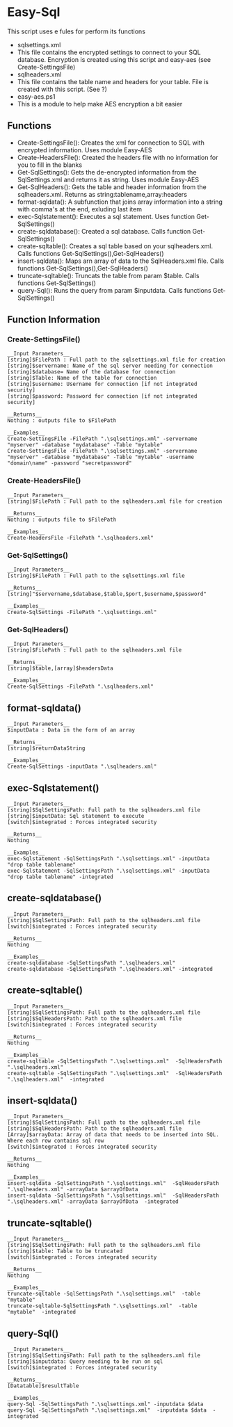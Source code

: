 # Easy-Sql
This script uses e fules for perform its functions
- sqlsettings.xml
 - This file contains the encrypted settings to connect to your SQL database. Encryption is created using this script and easy-aes (see Create-SettingsFile)
- sqlheaders.xml
 - This file contains the table name and headers for your table. File is created with this script. (See ?)
- easy-aes.ps1
 - This is a module to help make AES encryption a bit easier

## Functions
- Create-SettingsFile():  Creates the xml for connection to SQL with encrypted information. Uses module Easy-AES
- Create-HeadersFile(): Created the headers file with no information for you to fill in the blanks
- Get-SqlSettings(): Gets the de-encrypted information from the SqlSettings.xml and returns it as  string. Uses module Easy-AES
- Get-SqlHeaders(): Gets the table and header information from the sqlheaders.xml. Returns as string:tablename,array:headers
- format-sqldata(): A subfunction that joins array information into a string with comma's at the end, exluding last item
- exec-Sqlstatement(): Executes a sql statement. Uses function Get-SqlSettings()
- create-sqldatabase(): Created a sql database. Calls function Get-SqlSettings()
- create-sqltable(): Creates a sql table based on your sqlheaders.xml. Calls functions  Get-SqlSettings(),Get-SqlHeaders()
- insert-sqldata(): Maps arn array of data to the SqlHeaders.xml file. Calls functions  Get-SqlSettings(),Get-SqlHeaders()
- truncate-sqltable(): Truncats the table from param $table. Calls functions  Get-SqlSettings()
- query-Sql(): Runs the query from param $inputdata. Calls functions  Get-SqlSettings()

## Function Information

### Create-SettingsFile()
	__Input Parameters__
	[string]$FilePath : Full path to the sqlsettings.xml file for creation
    [string]$servername: Name of the sql server needing for connection
    [string]$database= Name of the database for connection
    [string]$Table: Name of the table for connection
    [string]$username: Username for connection [if not integrated security]
    [string]$password: Password for connection [if not integrated security]
	
	__Returns__
	Nothing : outputs file to $FilePath
	
	__Examples__
	Create-SettingsFile -FilePath ".\sqlsettings.xml" -servername "myserver" -database "mydatabase" -Table "mytable" 
	Create-SettingsFile -FilePath ".\sqlsettings.xml" -servername "myserver" -database "mydatabase" -Table "mytable" -username "domain\name" -password "secretpassword"
	
### Create-HeadersFile()	
	__Input Parameters__
	[string]$FilePath : Full path to the sqlheaders.xml file for creation
	
	__Returns__
	Nothing : outputs file to $FilePath
	
	__Examples__
	Create-HeadersFile -FilePath ".\sqlheaders.xml"

### Get-SqlSettings()	
	__Input Parameters__
	[string]$FilePath : Full path to the sqlsettings.xml file
	
	__Returns__
	[string]"$servername,$database,$table,$port,$username,$password"
	
	__Examples__
	Create-SqlSettings -FilePath ".\sqlsettings.xml"

### Get-SqlHeaders()	
	__Input Parameters__
	[string]$FilePath : Full path to the sqlheaders.xml file

	__Returns__
	[string]$table,[array]$headersData
	
	__Examples__
	Create-SqlSettings -FilePath ".\sqlheaders.xml"
	
## format-sqldata()
	__Input Parameters__
	$inputData : Data in the form of an array

	__Returns__
	[string]$returnDataString
	
	__Examples__
	Create-SqlSettings -inputData ".\sqlheaders.xml"
	
## exec-Sqlstatement()
	__Input Parameters__
	[string]$SqlSettingsPath: Full path to the sqlheaders.xml file 
    [string]$inputData: Sql statement to execute
    [switch]$integrated : Forces integrated security

	__Returns__
	Nothing
	
	__Examples__
	exec-Sqlstatement -SqlSettingsPath ".\sqlsettings.xml" -inputData "drop table tablename"
	exec-Sqlstatement -SqlSettingsPath ".\sqlsettings.xml" -inputData "drop table tablename" -integrated
	
## create-sqldatabase()
	__Input Parameters__
	[string]$SqlSettingsPath: Full path to the sqlheaders.xml file 
    [switch]$integrated : Forces integrated security

	__Returns__
	Nothing
	
	__Examples__
	create-sqldatabase -SqlSettingsPath ".\sqlheaders.xml" 
	create-sqldatabase -SqlSettingsPath ".\sqlheaders.xml" -integrated
	
## create-sqltable()
	__Input Parameters__
	[string]$SqlSettingsPath: Full path to the sqlheaders.xml file 
	[string]$SqlHeadersPath: Path to the sqlheaders.xml file
    [switch]$integrated : Forces integrated security

	__Returns__
	Nothing
	
	__Examples__
	create-sqltable -SqlSettingsPath ".\sqlsettings.xml"  -SqlHeadersPath ".\sqlheaders.xml" 
	create-sqltable -SqlSettingsPath ".\sqlsettings.xml"  -SqlHeadersPath ".\sqlheaders.xml"  -integrated
	
## insert-sqldata()
	__Input Parameters__
	[string]$SqlSettingsPath: Full path to the sqlheaders.xml file 
	[string]$SqlHeadersPath: Path to the sqlheaders.xml file
	[Array]$arrayData: Array of data that needs to be inserted into SQL. Where each row contains sql row
    [switch]$integrated : Forces integrated security

	__Returns__
	Nothing
	
	__Examples__
	insert-sqldata -SqlSettingsPath ".\sqlsettings.xml"  -SqlHeadersPath ".\sqlheaders.xml" -arrayData $arrayOfData
	insert-sqldata -SqlSettingsPath ".\sqlsettings.xml"  -SqlHeadersPath ".\sqlheaders.xml" -arrayData $arrayOfData  -integrated
	
## truncate-sqltable()
	__Input Parameters__
	[string]$SqlSettingsPath: Full path to the sqlheaders.xml file 
	[string]$table: Table to be truncated
    [switch]$integrated : Forces integrated security

	__Returns__
	Nothing
	
	__Examples__
	truncate-sqltable -SqlSettingsPath ".\sqlsettings.xml"  -table "mytable"
	truncate-sqltable-SqlSettingsPath ".\sqlsettings.xml"  -table "mytable"  -integrated
	
## query-Sql()
	__Input Parameters__
	[string]$SqlSettingsPath: Full path to the sqlheaders.xml file 
	[string]$inputdata: Query needing to be run on sql
    [switch]$integrated : Forces integrated security

	__Returns__
	[Datatable]$resultTable
	
	__Examples__
	query-Sql -SqlSettingsPath ".\sqlsettings.xml" -inputdata $data 
	query-Sql -SqlSettingsPath ".\sqlsettings.xml"  -inputdata $data  -integrated